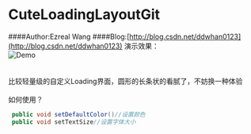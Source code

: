# CuteLoadingLayoutGit
####Author:Ezreal Wang
####Blog:[http://blog.csdn.net/ddwhan0123](http://blog.csdn.net/ddwhan0123) 
演示效果：<br>
![Demo](https://raw.githubusercontent.com/ddwhan0123/CuteLoadingLayoutGit/master/CuteLoadingView/coco.gif "效果")
<br>
<br>
<br>
比较轻量级的自定义Loading界面，圆形的长条状的看腻了，不妨换一种体验
<br>
<br>
如何使用？<br>
```java
 public void setDefaultColor()//设置颜色
 public void setTextSize//设置字体大小
```


